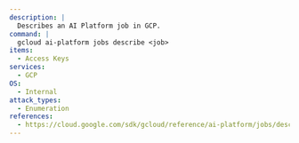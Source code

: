 ```yaml
---
description: |
  Describes an AI Platform job in GCP.
command: |
  gcloud ai-platform jobs describe <job>
items:
  - Access Keys
services:
  - GCP
OS:
  - Internal
attack_types:
  - Enumeration
references:
  - https://cloud.google.com/sdk/gcloud/reference/ai-platform/jobs/describe
---
```

